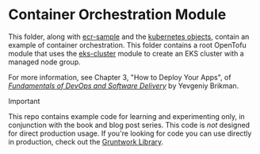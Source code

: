 # Container Orchestration Module

This folder, along with [ecr-sample](../ecr-sample) and the [kubernetes objects](../../../kubernetes), contain an 
example of container orchestration. This folder contains a root OpenTofu module that uses the 
[eks-cluster](../../modules/eks-cluster) module to create an EKS cluster with a managed node group.

For more information, see Chapter 3, "How to Deploy Your Apps", of
[_Fundamentals of DevOps and Software Delivery_](https://www.fundamentals-of-devops.com) by Yevgeniy Brikman.

> [!IMPORTANT]  
> This repo contains example code for learning and experimenting only, in conjunction with the book and blog post
> series. This code is _not_ designed for direct production usage. If you're looking for code you can use directly in
> production, check out the [Gruntwork Library](https://www.gruntwork.io/products/library).
